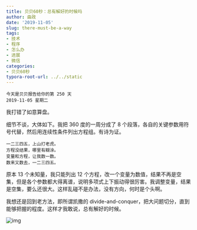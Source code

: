 ```yaml
---
title: 贝贝60秒：总有解好的时候吗
author: 曲政
date: '2019-11-05'
slug: there-must-be-a-way
tags:
- 技术
- 程序
- 怎么办
- 进展
- 微信
categories:
- 贝贝60秒
typora-root-url: ../../static
---
```


```
今天是贝贝报告给你的第 250 天
2019-11-05 星期二
```

我打错了如意算盘。

细节不谈，大体如下。我把 360 度的一周分成了 8 个段落，各自的关键参数用符号代替，然后用连续性条件列出方程组。有诗为证。

```
一二三四五，上山打老虎。
方程没结果，哪里有糊涂。
变量和方程，让我数一数。
数来又数去，一二三四五。
```

原本 13 个未知量，我只能列出 12 个方程，改一个变量为数值，结果不再是空集，但是各个参数都大得离谱，说明多项式上下振动得很厉害。我调整变量，结果是空集，要么还很大。这样乱碰不是办法，没有方向，何时是个头啊。

我想还是回到老方法，即所谓凯撒的 divide-and-conquer，把大问题切分，直到能够把握的程度。这样才我敢说，总有解好的时候。

![img](/images/2019-11-05-%E8%B4%9D%E8%B4%9D60%E7%A7%92%EF%BC%9A%E6%80%BB%E6%9C%89%E8%A7%A3%E5%A5%BD%E7%9A%84%E6%97%B6%E5%80%99%E5%90%97/640-20200406140510653.jpeg)